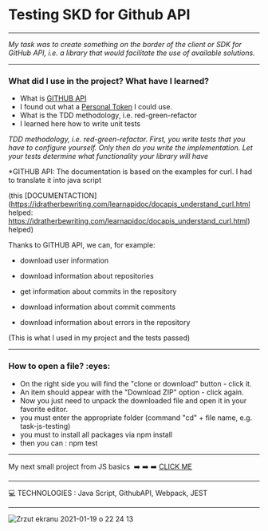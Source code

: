 
<h1> Testing SKD for Github API </h1>


----

*My task was to create something on the border of the client or SDK for GitHub API,
i.e. a library that would facilitate the use of available solutions.*


-------

<h3>What did I use in the project? What have I learned?</h3>

* What is [GITHUB API](https://docs.github.com/en/rest)
* I found out what a [Personal Token](https://docs.github.com/en/github/authenticating-to-github/creating-a-personal-access-token) I could use. 
* What is the TDD methodology, i.e. red-green-refactor 
* I learned here how to write unit tests

*TDD methodology, i.e. red-green-refactor.
First, you write tests that you have to configure yourself.
Only then do you write the implementation.
Let your tests determine what functionality your library will have*

*GITHUB API: 
The documentation is based on the examples for curl. I had to translate it into java script 

(this [DOCUMENTACTION](https://idratherbewriting.com/learnapidoc/docapis_understand_curl.html  helped: https://idratherbewriting.com/learnapidoc/docapis_understand_curl.html) helped)



Thanks to GITHUB API, we can, for example:
* download user information 

* download information about repositories 

* get information about commits in the repository 

* download information about commit comments 

* download information about errors in the repository 

(This is what I used in my project and the tests passed)

-----
<h3>How to open a file? :eyes: </h3>

* On the right side you will find the "clone or download" button - click it.
* An item should appear with the "Download ZIP" option - click again.
* Now you just need to unpack the downloaded file and open it in your favorite editor.
* you must enter the appropriate folder (command "cd" + file name, e.g. task-js-testing) 
* you must to install all packages via npm install
* then you can : npm test

----

My next small project from JS basics  :arrow_right: :arrow_right: :arrow_right: [CLICK ME ](https://github.com/martynakil/-form---uploading-a-CSV-file-in-JS)

----

:computer: TECHNOLOGIES : Java Script, GithubAPI, Webpack,  JEST

----







![Zrzut ekranu 2021-01-19 o 22 24 13](https://user-images.githubusercontent.com/59742201/105095876-907b4200-5aa6-11eb-967c-7180044f7025.png)

